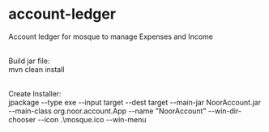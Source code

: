 ﻿# account-ledger


Account ledger for mosque to manage Expenses and Income

<br />
Build jar file: <br />
mvn clean install
<br /><br />

Create Installer:<br />
jpackage --type exe --input target --dest target --main-jar NoorAccount.jar --main-class org.noor.account.App --name "NoorAccount" --win-dir-chooser --icon .\mosque.ico --win-menu
